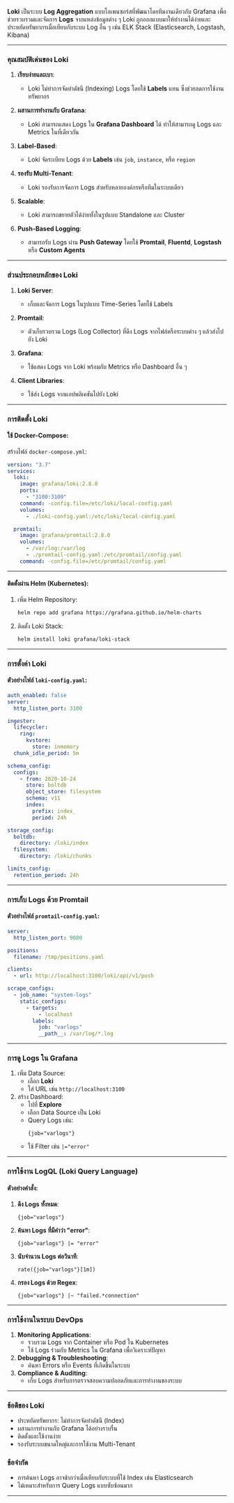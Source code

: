 **Loki** เป็นระบบ **Log Aggregation** แบบโอเพนซอร์สที่พัฒนาโดยทีมงานเดียวกับ Grafana เพื่อช่วยรวบรวมและจัดการ **Logs** จากแหล่งข้อมูลต่าง ๆ Loki ถูกออกแบบมาให้ทำงานได้ง่ายและประหยัดทรัพยากรเมื่อเทียบกับระบบ Log อื่น ๆ เช่น ELK Stack (Elasticsearch, Logstash, Kibana)

---

### **คุณสมบัติเด่นของ Loki**
1. **เรียบง่ายและเบา**:
   - Loki ไม่ทำการจัดทำดัชนี (Indexing) Logs โดยใช้ **Labels** แทน ซึ่งช่วยลดการใช้งานทรัพยากร

2. **ผสานการทำงานกับ Grafana**:
   - Loki สามารถแสดง Logs ใน **Grafana Dashboard** ได้ ทำให้สามารถดู Logs และ Metrics ในที่เดียวกัน

3. **Label-Based**:
   - Loki จัดระเบียบ Logs ด้วย **Labels** เช่น `job`, `instance`, หรือ `region`

4. **รองรับ Multi-Tenant**:
   - Loki รองรับการจัดการ Logs สำหรับหลายองค์กรหรือทีมในระบบเดียว

5. **Scalable**:
   - Loki สามารถขยายตัวได้ง่ายทั้งในรูปแบบ Standalone และ Cluster

6. **Push-Based Logging**:
   - สามารถรับ Logs ผ่าน **Push Gateway** โดยใช้ **Promtail**, **Fluentd**, **Logstash** หรือ **Custom Agents**

---

### **ส่วนประกอบหลักของ Loki**
1. **Loki Server**:
   - เก็บและจัดการ Logs ในรูปแบบ Time-Series โดยใช้ Labels

2. **Promtail**:
   - ตัวเก็บรวบรวม Logs (Log Collector) ที่ดึง Logs จากไฟล์หรือระบบต่าง ๆ แล้วส่งไปยัง Loki

3. **Grafana**:
   - ใช้แสดง Logs จาก Loki พร้อมกับ Metrics หรือ Dashboard อื่น ๆ

4. **Client Libraries**:
   - ใช้ส่ง Logs จากแอปพลิเคชันไปยัง Loki

---

### **การติดตั้ง Loki**
#### ใช้ Docker-Compose:
สร้างไฟล์ `docker-compose.yml`:
```yaml
version: "3.7"
services:
  loki:
    image: grafana/loki:2.8.0
    ports:
      - "3100:3100"
    command: -config.file=/etc/loki/local-config.yaml
    volumes:
      - ./loki-config.yaml:/etc/loki/local-config.yaml

  promtail:
    image: grafana/promtail:2.8.0
    volumes:
      - /var/log:/var/log
      - ./promtail-config.yaml:/etc/promtail/config.yaml
    command: -config.file=/etc/promtail/config.yaml
```

---

#### ติดตั้งผ่าน Helm (Kubernetes):
1. เพิ่ม Helm Repository:
   ```bash
   helm repo add grafana https://grafana.github.io/helm-charts
   ```
2. ติดตั้ง Loki Stack:
   ```bash
   helm install loki grafana/loki-stack
   ```

---

### **การตั้งค่า Loki**
#### ตัวอย่างไฟล์ `loki-config.yaml`:
```yaml
auth_enabled: false
server:
  http_listen_port: 3100

ingester:
  lifecycler:
    ring:
      kvstore:
        store: inmemory
  chunk_idle_period: 5m

schema_config:
  configs:
    - from: 2020-10-24
      store: boltdb
      object_store: filesystem
      schema: v11
      index:
        prefix: index_
        period: 24h

storage_config:
  boltdb:
    directory: /loki/index
  filesystem:
    directory: /loki/chunks

limits_config:
  retention_period: 24h
```

---

### **การเก็บ Logs ด้วย Promtail**
#### ตัวอย่างไฟล์ `promtail-config.yaml`:
```yaml
server:
  http_listen_port: 9080

positions:
  filename: /tmp/positions.yaml

clients:
  - url: http://localhost:3100/loki/api/v1/push

scrape_configs:
  - job_name: "system-logs"
    static_configs:
      - targets:
          - localhost
        labels:
          job: "varlogs"
          __path__: /var/log/*.log
```

---

### **การดู Logs ใน Grafana**
1. เพิ่ม Data Source:
   - เลือก **Loki**
   - ใส่ URL เช่น `http://localhost:3100`
2. สร้าง Dashboard:
   - ไปที่ **Explore**
   - เลือก Data Source เป็น Loki
   - Query Logs เช่น:
     ```logql
     {job="varlogs"}
     ```
   - ใช้ Filter เช่น `|="error"`

---

### **การใช้งาน LogQL (Loki Query Language)**
#### ตัวอย่างคำสั่ง:
1. **ดึง Logs ทั้งหมด**:
   ```logql
   {job="varlogs"}
   ```
2. **ค้นหา Logs ที่มีคำว่า "error"**:
   ```logql
   {job="varlogs"} |= "error"
   ```
3. **นับจำนวน Logs ต่อวินาที**:
   ```logql
   rate({job="varlogs"}[1m])
   ```
4. **กรอง Logs ด้วย Regex**:
   ```logql
   {job="varlogs"} |~ "failed.*connection"
   ```

---

### **การใช้งานในระบบ DevOps**
1. **Monitoring Applications**:
   - รวบรวม Logs จาก Container หรือ Pod ใน Kubernetes
   - ใช้ Logs ร่วมกับ Metrics ใน Grafana เพื่อวิเคราะห์ปัญหา
2. **Debugging & Troubleshooting**:
   - ค้นหา Errors หรือ Events ที่เกิดขึ้นในระบบ
3. **Compliance & Auditing**:
   - เก็บ Logs สำหรับการตรวจสอบความปลอดภัยและการทำงานของระบบ

---

### **ข้อดีของ Loki**
- ประหยัดทรัพยากร: ไม่ทำการจัดทำดัชนี (Index)
- ผสานการทำงานกับ Grafana ได้อย่างราบรื่น
- ติดตั้งและใช้งานง่าย
- รองรับระบบขนาดใหญ่และการใช้งาน Multi-Tenant

### **ข้อจำกัด**
- การค้นหา Logs อาจช้ากว่าเมื่อเทียบกับระบบที่ใช้ Index เช่น Elasticsearch
- ไม่เหมาะสำหรับการ Query Logs แบบซับซ้อนมาก

---

